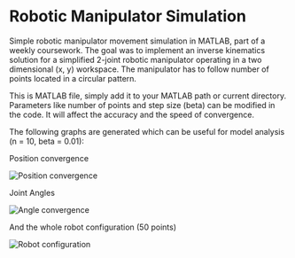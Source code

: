 Robotic Manipulator Simulation
=====================

Simple robotic manipulator movement simulation in MATLAB, part of a weekly coursework.
The goal was to implement an inverse kinematics solution for a simplified 2-joint robotic 
manipulator operating in a two dimensional (x, y) workspace. The manipulator has to follow 
number of points located in a circular pattern.

This is MATLAB file, simply add it to your MATLAB path or current directory. Parameters like 
number of points and step size (beta) can be modified in the code. It will affect the accuracy 
and the speed of convergence.

The following graphs are generated which can be useful for model analysis (n = 10, beta = 0.01):

Position convergence

![Position convergence](https://raw.github.com/jmiseikis/ManipulatorSimulation/master/Images/Pos_b0.01_p10.jpg)

Joint Angles

![Angle convergence](https://raw.github.com/jmiseikis/ManipulatorSimulation/master/Images/Angles_b0.01_p10.jpg)

And the whole robot configuration (50 points)

![Robot configuration](https://raw.github.com/jmiseikis/ManipulatorSimulation/master/Images/Robot_p50.jpg)